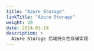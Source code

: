 ```yaml
---
title: "Azure Storage"
linkTitle: "Azure Storage"
weight: 20
date: 2024-01-19
description: >
  Azure Storage 后端持久性存储实现
---
```


